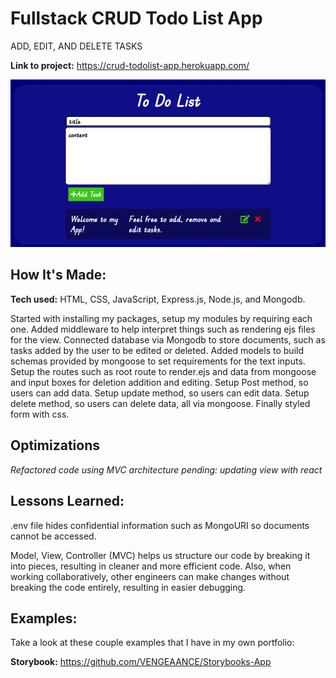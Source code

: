 # Fullstack CRUD Todo List App
ADD, EDIT, AND DELETE TASKS


**Link to project:** https://crud-todolist-app.herokuapp.com/

![alt text](https://github.com/VENGEAANCE/CRUD-Todo-List-App/blob/main/todo-list.png)

## How It's Made:

**Tech used:** HTML, CSS, JavaScript, Express.js, Node.js, and Mongodb.

Started with installing my packages, setup my modules by requiring each one. Added middleware to help interpret things such as rendering ejs files for the view. Connected database via Mongodb to store documents, such as tasks added by the user to be edited or deleted. Added models to build schemas provided by mongoose to set requirements for the text inputs. Setup the routes such as root route to render.ejs and data from mongoose and input boxes for deletion addition and editing. Setup Post method, so users can add data. Setup update method, so users can edit data. Setup delete method, so users can delete data, all via mongoose. Finally styled form with css.

## Optimizations
*Refactored code using MVC architecture*
*pending: updating view with react*


## Lessons Learned:
.env file hides confidential information such as MongoURI so documents cannot be accessed.

Model, View, Controller (MVC) helps us structure our code by breaking it into pieces, resulting in cleaner and more efficient code. Also, when working collaboratively, other engineers can make changes without breaking the code entirely, resulting in easier debugging.


## Examples:
Take a look at these couple examples that I have in my own portfolio:

**Storybook:** https://github.com/VENGEAANCE/Storybooks-App
